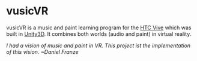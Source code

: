 # vusicVR
vusicVR is a music and paint learning program for the [HTC Vive](https://www.vive.com/de/) which was built in [Unity3D](https://unity3d.com/de). It combines both worlds (audio and paint) in virtual reality.


*I had a vision of music and paint in VR. This project ist the implementation of this vision. ~Daniel Franze*
